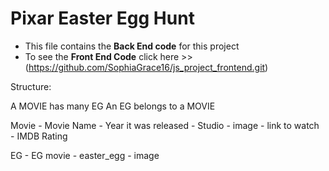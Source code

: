 # Pixar Easter Egg Hunt
* This file contains the <b>Back End code</b> for this project
* To see the <b>Front End Code</b> click here >> (https://github.com/SophiaGrace16/js_project_frontend.git)


Structure:

A MOVIE has many EG 
An EG belongs to a MOVIE

Movie
    - Movie Name
    - Year it was released
    - Studio
    - image
    - link to watch
    - IMDB Rating

EG
    - EG movie
    - easter_egg
    - image

